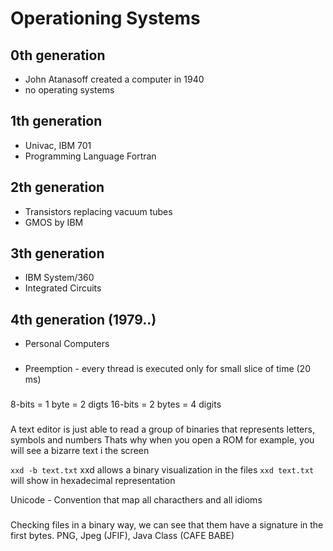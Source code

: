 # Operationing Systems

## 0th generation
- John Atanasoff created a computer in 1940
- no operating systems

## 1th generation
- Univac, IBM 701
- Programming Language Fortran

## 2th generation
- Transistors replacing vacuum tubes
- GMOS by IBM

## 3th generation
- IBM System/360
- Integrated Circuits

## 4th generation (1979..)
- Personal Computers



### 

- Preemption - every thread is executed only for small slice of time (20 ms)


###

8-bits = 1 byte = 2 digts
16-bits = 2 bytes = 4 digits

###

A text editor is just able to read a group of binaries that represents letters, symbols and numbers
Thats why when you open a ROM for example, you will see a bizarre text i the screen

```xxd -b text.txt```
xxd allows a binary visualization in the files
```xxd text.txt``` will show in hexadecimal representation

Unicode - Convention that map all characthers and all idioms

### 

Checking files in a binary way, we can see that them have a signature in the first bytes.
PNG, Jpeg (JFIF), Java Class (CAFE BABE)


###

